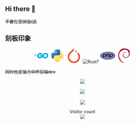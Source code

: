 ## Hi there 👋
~~不要在意排版(逃~~
## 刻板印象
<p align="center">
    <img src="https://github.com/devicons/devicon/raw/master/icons/go/go-original-wordmark.svg" alt="Golang" width="50" height="50" />
    <img src="https://github.com/devicons/devicon/raw/master/icons/python/python-original.svg" alt="Python" width="50" height="50" />
        <img src="https://github.com/devicons/devicon/blob/master/icons/pytorch/pytorch-original.svg" alt="Pytorch" width="50" height="50">
    <img src="https://cdn.jsdelivr.net/gh/SwedishDoveCooker/ImgBed@main/202409170814804.jpg" alt="Rust?" width="50" height="50">
        <img src="https://github.com/devicons/devicon/raw/master/icons/php/php-original.svg" alt="PHP" width="50" height="50" />
    <img src="https://github.com/devicons/devicon/blob/master/icons/debian/debian-original.svg" alt="Debian" width="50" height="50" />
</p>

~~同时也是强力中杯前端dev~~

<p align="center"> 
  <img src="https://github-readme-stats.vercel.app/api?username=SwedishDoveCooker&show_icons=true&theme=radical&hide_border=true&include_all_commits=true&count_private=true" width="600"/>
</p>
<!--<p align="center"> 
  <img src="https://github-readme-stats.vercel.app/api/top-langs/?username=SwedishDoveCooker" width="300"/>
</p>-->
<p align="center"> 
  <img src="https://github-profile-trophy.vercel.app/?username=SwedishDoveCooker&rank=SECRET,SSS,SS,S,AAA,AA,A,B&theme=radical&column=-1&no-frame=true" width="600"/>
</p>
<p align="center"> 
  <img align="center" src="https://github-readme-stats.vercel.app/api/wakatime?username=You_Be_Love&layout=compact&theme=dracula&hide_border=true">
</p>
<p align="center"> 
  Visitor count</br>
  <img src="https://profile-counter.glitch.me/SwedishDoveCooker/count.svg" />
</p>
<!--
**SwedishDoveCooker/SwedishDoveCooker** is a ✨ _special_ ✨ repository because its `README.md` (this file) appears on your GitHub profile.
Here are some ideas to get you started:
- 🔭 I’m currently working on ...
- 🌱 I’m currently learning ...
- 👯 I’m looking to collaborate on ...
- 🤔 I’m looking for help with ...
- 💬 Ask me about ...
- 📫 How to reach me: ...
- 😄 Pronouns: ...
- ⚡ Fun fact: ...
-->
